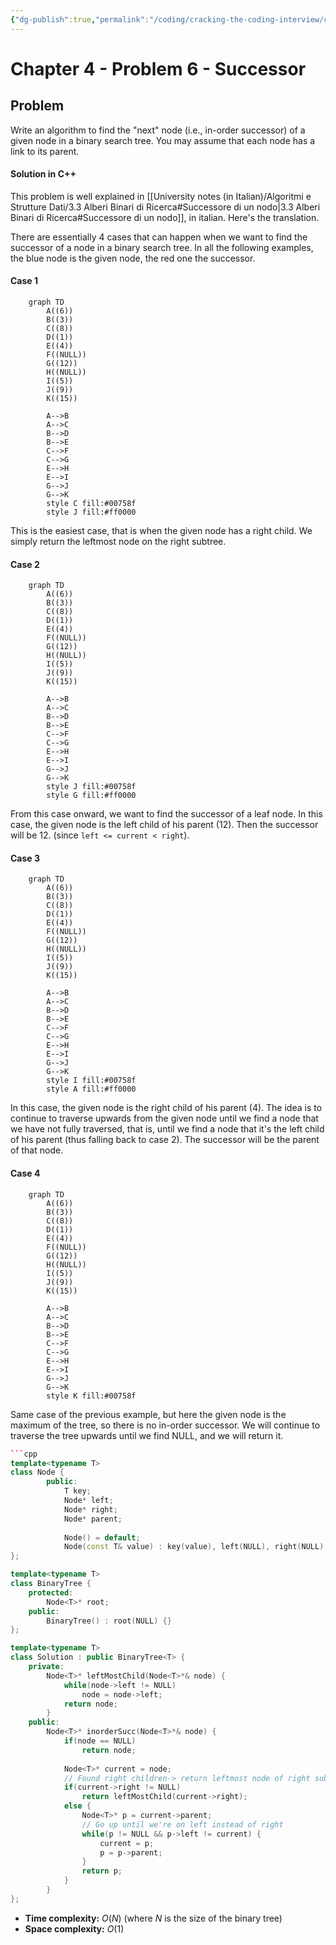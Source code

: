 ```yaml
---
{"dg-publish":true,"permalink":"/coding/cracking-the-coding-interview/chapter-4/problem-6-successor/"}
---
```


# Chapter 4 - Problem 6 - Successor
## Problem
Write an algorithm to find the "next" node (i.e., in-order successor) of a given node in a binary search tree. You may assume that each node has a link to its parent.
#### Solution in C++
This problem is well explained in [[University notes (in Italian)/Algoritmi e Strutture Dati/3.3 Alberi Binari di Ricerca#Successore di un nodo\|3.3 Alberi Binari di Ricerca#Successore di un nodo]], in italian. Here's the translation.

There are essentially 4 cases that can happen when we want to find the successor of a node in a binary search tree.
In all the following examples, the blue node is the given node, the red one the successor.
#### Case 1
```mermaid
	graph TD
		A((6))
		B((3))
	    C((8))
	    D((1))
	    E((4))
	    F((NULL))
	    G((12))
	    H((NULL))
	    I((5))
	    J((9))
	    K((15))

		A-->B
		A-->C
		B-->D
		B-->E
		C-->F
		C-->G
		E-->H
		E-->I
		G-->J
		G-->K
		style C fill:#00758f
		style J fill:#ff0000
```
This is the easiest case, that is when the given node has a right child. We simply return the leftmost node on the right subtree.

#### Case 2
```mermaid
	graph TD
		A((6))
		B((3))
	    C((8))
	    D((1))
	    E((4))
	    F((NULL))
	    G((12))
	    H((NULL))
	    I((5))
	    J((9))
	    K((15))

		A-->B
		A-->C
		B-->D
		B-->E
		C-->F
		C-->G
		E-->H
		E-->I
		G-->J
		G-->K
		style J fill:#00758f
		style G fill:#ff0000
```
From this case onward, we want to find the successor of a leaf node. In this case, the given node is the left child of his parent (12). Then the successor will be 12. (since `left <= current < right`).

#### Case 3
```mermaid
	graph TD
		A((6))
		B((3))
	    C((8))
	    D((1))
	    E((4))
	    F((NULL))
	    G((12))
	    H((NULL))
	    I((5))
	    J((9))
	    K((15))

		A-->B
		A-->C
		B-->D
		B-->E
		C-->F
		C-->G
		E-->H
		E-->I
		G-->J
		G-->K
		style I fill:#00758f
		style A fill:#ff0000
```
In this case, the given node is the right child of his parent (4). The idea is to continue to traverse upwards from
the given node until we find a node that we have not fully traversed, that is, until we find a node that it's the left child of his parent (thus falling back to case 2). The successor will be the parent of that node.

#### Case 4
```mermaid
	graph TD
		A((6))
		B((3))
	    C((8))
	    D((1))
	    E((4))
	    F((NULL))
	    G((12))
	    H((NULL))
	    I((5))
	    J((9))
	    K((15))

		A-->B
		A-->C
		B-->D
		B-->E
		C-->F
		C-->G
		E-->H
		E-->I
		G-->J
		G-->K
		style K fill:#00758f
```
Same case of the previous example, but here the given node is the maximum of the tree, so there is
no in-order successor. We will continue to traverse the tree upwards until we find NULL, and we will return it.

```cpp
```cpp
template<typename T>
class Node {
        public:
            T key;
            Node* left;
            Node* right;
            Node* parent;
            
            Node() = default;
            Node(const T& value) : key(value), left(NULL), right(NULL), parent(NULL) {}
};

template<typename T>    
class BinaryTree {
    protected:
        Node<T>* root;
    public:
        BinaryTree() : root(NULL) {}
};

template<typename T>    
class Solution : public BinaryTree<T> {
    private:
        Node<T>* leftMostChild(Node<T>*& node) {
            while(node->left != NULL)
                node = node->left;
            return node;
        }
    public:
        Node<T>* inorderSucc(Node<T>*& node) {
            if(node == NULL)
                return node;
            
            Node<T>* current = node;
            // Found right children-> return leftmost node of right subtree
            if(current->right != NULL)
                return leftMostChild(current->right);
            else {
                Node<T>* p = current->parent;
                // Go up until we're on left instead of right
                while(p != NULL && p->left != current) {
                    current = p;
                    p = p->parent;
                }
                return p;
            }
        }
};
```
- **Time complexity:** $O(N)$ (where _N_ is the size of the binary tree)
- **Space complexity:** $O(1)$